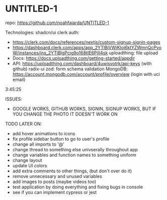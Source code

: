 # UNTITLED-1

repo: https://github.com/noahfajarda/UNTITLED-1

Technologies:
shadcn/ui
clerk auth:
- https://clerk.com/docs/references/nextjs/custom-signup-signin-pages
- https://dashboard.clerk.com/apps/app_2YTlBjVWiKloj6ktYZWmnQcPvoW/instances/ins_2YTlBlgPcjg9o168tIE6PjlI4sk
uploadthing: file upload
- Docs: https://docs.uploadthing.com/getting-started/appdir
- API: https://uploadthing.com/dashboard/4uwisvotrk/api-keys (with github)
radix-ui
zod: form schema validation
MongoDB: https://account.mongodb.com/account/profile/overview (login with uci email)


3:45:25

ISSUES:
- GOOGLE WORKS, GITHUB WORKS, SIGNIN, SIGNUP WORKS, BUT IF YOU CHANGE THE PHOTO IT DOESN'T WORK ON

TODO LATER ON:
- add hover animations to icons
- fix profile sidebar button to go to user's profile
- change all imports to '@'
- change thread to something else univserally throughout app
- change variables and function names to something uniform
- change layout
- update UI colors
- add extra comments to other things, (but don't over do it)
- remove unnecessary and unused variables
- add images to posts (maybe videos too)
- test application by doing everything and fixing bugs in console
- see if you can implement cypress or jest